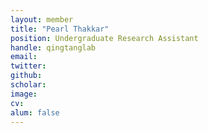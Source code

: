 ```yaml
---
layout: member
title: "Pearl Thakkar"
position: Undergraduate Research Assistant 
handle: qingtanglab
email: 
twitter:
github: 
scholar: 
image: 
cv: 
alum: false
---
```





